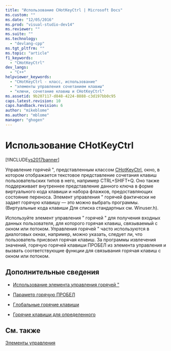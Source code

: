 ```yaml
---
title: "Использование CHotKeyCtrl | Microsoft Docs"
ms.custom: ""
ms.date: "12/05/2016"
ms.prod: "visual-studio-dev14"
ms.reviewer: ""
ms.suite: ""
ms.technology: 
  - "devlang-cpp"
ms.tgt_pltfrm: ""
ms.topic: "article"
f1_keywords: 
  - "CHotKeyCtrl"
dev_langs: 
  - "C++"
helpviewer_keywords: 
  - "CHotKeyCtrl - класс, использование"
  - "элементы управления сочетанием клавиш"
  - "ключи, сочетание клавиш и CHotKeyCtrl"
ms.assetid: 9b207117-d848-4224-8888-c3d197bb0c95
caps.latest.revision: 10
caps.handback.revision: 6
author: "mikeblome"
ms.author: "mblome"
manager: "ghogen"
---
```

# Использование CHotKeyCtrl
[!INCLUDE[vs2017banner](../assembler/inline/includes/vs2017banner.md)]

Управление горячей ", представленным классом [CHotKeyCtrl](../mfc/reference/chotkeyctrl-class.md), окно, в котором отображается текстовое представление сочетания клавиш пользовательских типов в него, например CTRL\+SHIFT\+Q.  Оно также поддерживает внутреннее представление данного ключа в форме виртуального кода клавиши и набора флажков, предоставляющих состояние переноса.  Элемент управления " горячей фактически не задает горячую клавишу — это можно выбрать программы. \(Виртуальные кода клавиши Для списка стандартных см. Winuser.h\).  
  
 Используйте элемент управления " горячей " для получения входных данных пользователя, для которого горячая клавиш, связываемый с окном или потоком.  Управления горячей " часто используются в диалоговых окнах, например, можно указать, следует ли, что пользователь присвоил горячая клавиш.  За программы извлечения значений, горячую горячей клавиши ПРОБЕЛ из элемента управления и вызвать соответствующие функции для связывания горячая клавиш с окном или потоком.  
  
## Дополнительные сведения  
  
-   [Использование элемента управления горячей "](../Topic/Using%20a%20Hot%20Key%20Control.md)  
  
-   [Параметр горячую ПРОБЕЛ](../Topic/Setting%20a%20Hot%20Key.md)  
  
-   [Глобальные горячие клавиши](../Topic/Global%20Hot%20Keys.md)  
  
-   [Горячие клавиши для определенного](../Topic/Thread-Specific%20Hot%20Keys.md)  
  
## См. также  
 [Элементы управления](../mfc/controls-mfc.md)